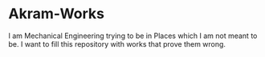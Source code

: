 # Akram-Works
I am Mechanical Engineering trying to be in Places which I am not meant to be. I want to fill this repository with works that prove them wrong.
